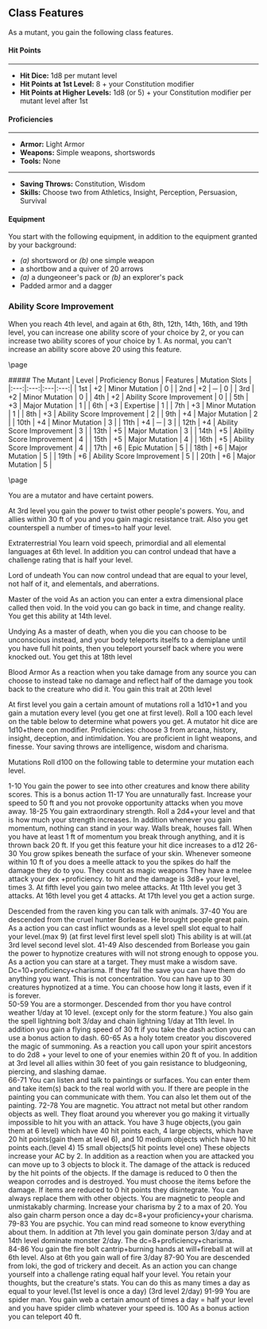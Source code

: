 ## Class Features
As a mutant, you gain the following class features.
#### Hit Points
___
- **Hit Dice:** 1d8 per mutant level
- **Hit Points at 1st Level:** 8 + your Constitution modifier
- **Hit Points at Higher Levels:** 1d8 (or 5) + your Constitution modifier per mutant level after 1st

#### Proficiencies
___
- **Armor:** Light Armor
- **Weapons:** Simple weapons, shortswords
- **Tools:** None

___
- **Saving Throws:** Constitution, Wisdom
- **Skills:** Choose two from Athletics, Insight, Perception, Persuasion, Survival

#### Equipment
You start with the following equipment, in addition to the equipment granted by your background:
- *(a)* shortsword or *(b)* one simple weapon
- a shortbow and a quiver of 20 arrows
- *(a)* a dungeoneer's pack or *(b)* an explorer's pack
- Padded armor and a dagger

### Ability Score Improvement
When you reach 4th level, and again at 6th, 8th, 12th, 14th, 16th, and 19th level, you can increase one ability score of your choice by 2, or you can increase two ability scores of your choice by 1. As normal, you can't increase an ability score above 20 using this feature.

\page

<div class='classTable'>
##### The Mutant
| Level | Proficiency Bonus | Features | Mutation Slots |
|:---:|:---:|:---|:---:|
| 1st | +2 | Minor Mutation | 0 |
| 2nd | +2 | ─ | 0 |
| 3rd | +2 | Minor Mutation | 0 |
| 4th | +2 | Ability Score Improvement | 0 |
| 5th | +3 | Major Mutation | 1 |
| 6th | +3 | Expertise | 1 |
| 7th | +3 | Minor Mutation | 1 |
| 8th | +3 | Ability Score Improvement | 2 |
| 9th | +4 | Major Mutation | 2 |
| 10th | +4 | Minor Mutation | 3 |
| 11th | +4 | ─ | 3 |
| 12th | +4 | Ability Score Improvement | 3 |
| 13th | +5 | Major Mutation | 3 |
| 14th | +5 | Ability Score Improvement | 4 |
| 15th | +5 | Major Mutation | 4 |
| 16th | +5 | Ability Score Improvement | 4 |
| 17th | +6 | Epic Mutation | 5 |
| 18th | +6 | Major Mutation | 5 |
| 19th | +6 | Ability Score Improvement | 5 |
| 20th | +6 | Major Mutation | 5 |
</div>



\page

You are a mutator and have certaint powers.

At 3rd level you gain the power to twist other people's powers. You, and allies within 30 ft of you and you gain magic resistance trait. Also you get counterspell a number of times=to half your level.

Extraterrestrial
You learn void speech, primordial and all elemental languages at 6th level. In addition you can control undead that have a challenge rating that is half your level.


Lord of undeath
You can now control undead that are equal to your level, not half of it, and elementals, and aberrations.


Master of the void
As an action you can enter a extra dimensional place called then void. In the void you can go back in time, and change reality. You get this ability at 14th level.


Undying
As a master of death, when you die you can choose to be unconscious instead, and your body teleports itselfs to a demiplane until you have full hit points, then you teleport yourself back where you were knocked out. You get this at 18th level



Blood Armor
As a reaction when you take damage from any source you can choose to instead take no damage and reflect half of the damage you took back to the creature who did it. You gain this trait at 20th level

At first level you gain a certain amount of mutations roll a 1d10+1 and you gain a mutation every level (you get one at first level). Roll a 100 each level on the table below to determine what powers you get. A mutator hit dice are 1d10+there con modifier. Proficiencies: choose 3 from arcana, history, insight, deception, and intimidation. You are proficient in light weapons, and finesse. Your saving throws are intelligence, wisdom and charisma.     

Mutations
Roll d100 on the following table to determine your mutation each level.

1-10
You gain the power to see into other creatures and know there ability scores. This is a bonus action
11-17
You are unnaturally fast. Increase your speed to 50 ft and you not provoke opportunity attacks when you move away.
18-25
You gain extraordinary strength. Roll a 2d4+your level and that is how much your strength increases. In addition whenever you gain momentum, nothing can stand in your way. Walls break, houses fall. When you have at least 1 ft of momentum you break through anything, and it is thrown back 20 ft. If you get this feature your hit dice increases to a d12
26-30
You grow spikes beneath the surface of your skin. Whenever someone within 10 ft of you does a meelle attack to you the spikes do half the damage they do to you. They count as magic weapons They have a melee attack your dex +proficiency. to hit and the damage is 3d8+ your level, times 3. At fifth level you gain two melee attacks. At 11th level you get 3 attacks. At 16th level you get 4 attacks. At 17th level you get a action surge.     


Descended from the raven king you can talk with animals.
37-40
You are descended from the cruel hunter Borlease. He brought people great pain. As a action you can cast inflict wounds as a level spell slot equal to half your level.(max 9) (at first level first level spell slot) This ability is at will.(at 3rd level second level slot.
41-49
Also descended from Borlease you gain the power to hypnotize creatures with will not strong enough to oppose you. As a action you can stare at a target. They must make a wisdom save. Dc=10+proficiency+charisma. If they fail the save you can have them do anything you want. This is not concentration. You can have up to 30 creatures hypnotized at a time. You can choose how long it lasts, even if it is forever.   
50-59
You are a stormonger. Descended from thor you have control weather 1/day  at 10 level. (except only for the storm feature.) You also gain the spell lightning bolt 3/day and chain lightning 1/day at 11th level. In addition you gain a flying speed of 30 ft if you take the dash action you can use a bonus action to dash.
60-65
As a holy totem creator you discovered the magic of summoning. As a reaction you call upon your spirit ancestors to do 2d8 +  your level to one of your enemies within 20 ft of you. In addition at 3rd level all allies within 30 feet of you gain resistance to bludgeoning, piercing, and slashing damae.  
66-71
You can listen and talk to paintings or surfaces. You can enter them and take  item(s) back to the real world with you. If there are people in the painting you can communicate with them. You can also let them out of the painting.
72-78
You are magnetic. You attract not metal but other random objects as well. They float around you wherever you go making it virtually impossible to hit you with an attack. You have 3 huge objects,(you gain them at 6 level) which have 40 hit points each, 4 large objects, which have 20  hit points(gain them at level 6), and 10 medium objects which have 10 hit points each.(level 4) 15 small objects(5 hit points level one) These objects increase your AC by 2. In addition as a reaction when you are attacked you can move up to 3 objects to block it. The damage of the attack is reduced by the hit points of the objects. If the damage is reduced to 0 then the weapon corrodes and is destroyed. You must choose the items before the damage. If items are reduced to 0 hit points they disintegrate. You can always replace them with other objects. You are magnetic to people and unmistakably charming. Increase your charisma by 2 to a max of 20. You also gain charm person once a day dc=8+your proficiency+your charisma.
79-83
You are psychic. You can mind read someone to know everything about them. In addition at 7th level you gain dominate person 3/day and at 14th level dominate monster 2/day. The dc=8+proficiency+charisma.  
84-86
You gain the fire bolt cantrip+burning hands at will+fireball at will at 6th level. Also at 6th you gain wall of fire 3/day
87-90
You are descended from loki, the god of trickery and deceit. As an action you can change yourself into a challenge rating equal half your level. You retain your thoughts, but the creature's stats.  You can do this as many times a day as equal to your level.(1st level is once a day) (3rd level 2/day)
91-99
 You are spider man. You gain web a certain amount of times a day = half your level and you have spider climb whatever your speed is.
100
As a bonus action you can teleport 40 ft.
